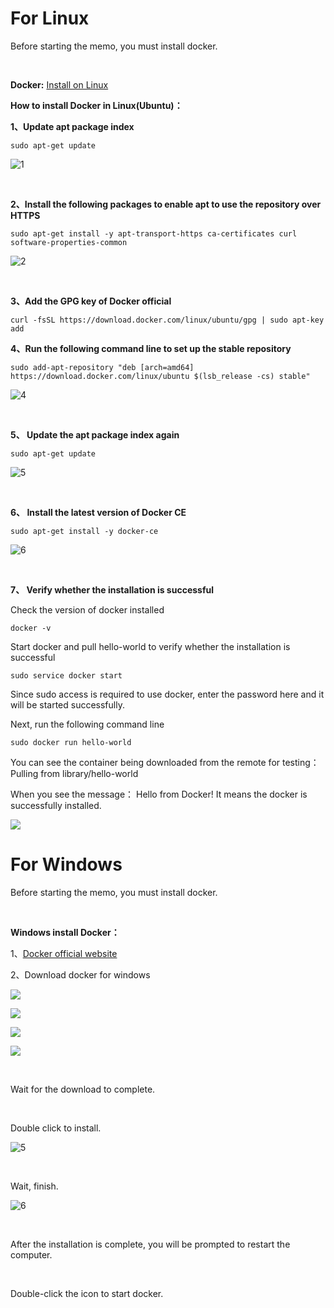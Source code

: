 # For Linux

Before starting the memo, you must install docker.

&nbsp; 

**Docker:** [Install on Linux](https://docs.docker.com/desktop/install/linux-install/)

**How to install Docker in Linux(Ubuntu)：**

**1、Update apt package index**

```shell
sudo apt-get update
```

![1](./docker1.png)


&nbsp;

**2、Install the following packages to enable apt to use the repository over HTTPS**

```shell
sudo apt-get install -y apt-transport-https ca-certificates curl software-properties-common
```

​![2](./docker2.png)

​&nbsp;

**3、Add the GPG key of Docker official**

```shell
curl -fsSL https://download.docker.com/linux/ubuntu/gpg | sudo apt-key add
```

**4、Run the following command line to set up the stable repository**

```shell
sudo add-apt-repository "deb [arch=amd64] https://download.docker.com/linux/ubuntu $(lsb_release -cs) stable"
```

​![4](./docker4.png)

​&nbsp;

**5、 Update the apt package index again**

```shell
sudo apt-get update
```

![5](./docker5.png)

&nbsp; 

**6、 Install the latest version of Docker CE**

```shell
sudo apt-get install -y docker-ce
```

![6](./docker6.png)

&nbsp; 

**7、 Verify whether the installation is successful**

Check the version of docker installed

```shell
docker -v
```

Start docker and pull hello-world to verify whether the installation is successful

```shell
sudo service docker start
```

Since sudo access is required to use docker, enter the password here and it will be started successfully.

Next, run the following command line

```shell
sudo docker run hello-world
```

You can see the container being downloaded from the remote for testing： Pulling from library/hello-world

When you see the message： Hello from Docker! It means the docker is successfully installed.

![](./docker7.png)

# For Windows

Before starting the memo, you must install docker.

&nbsp; 

**Windows install Docker：**

1、[Docker official website](https://www.docker.com/)

2、Download docker for windows

![](./windocker1.png)

![](./windocker2.png)

![](./windocker3.png)

![](./windocker4.png)

&nbsp; 

Wait for the download to complete.

&nbsp; 

Double click to install.

![5](./windocker5.png)

&nbsp; 

Wait, finish.

![6](./windocker6.png)

&nbsp; 

After the installation is complete, you will be prompted to restart the computer.

 &nbsp;

Double-click the icon to start docker.
